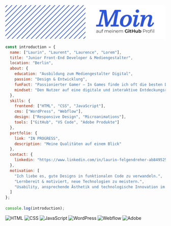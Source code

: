 <div align="center">
  <img src="Github-banner.jpg" alt="GitHub-Banner"/>
</div>

```javascript
const introduction = {
  name: ["Laurin", "Laurent", "Laurence", "Lorem"],
  title: "Junior Front-End Developer & Mediengestalter",
  location: "Berlin",
  about: {
    education: "Ausbildung zum Mediengestalter Digital",
    passion: "Design & Entwicklung",
    funFact: "Passionierter Gamer – In Games finde ich oft die besten Design-Ideen.",
    mindset: "Den Nutzer auf eine digitale und interaktive Entdeckungsreise nehmen"
  },
  skills: {
    frontend: ["HTML", "CSS", "JavaScript"],
    cms: ["WordPress", "Webflow"],
    design: ["Responsive Design", "Microanimations"],
    tools: ["GitHub", "VS Code", "Adobe Produkte"]
  },
  portfolio: {
    link: "IN PROGRESS",
    description: "Meine Qualitäten auf einem Blick"
  },
  contact: {
    linkedin: "https://www.linkedin.com/in/laurin-felgendreher-ab8495256/"
  },
  motivation: [
    "Ich liebe es, gute Designs in funktionalen Code zu verwandeln.",
    "Lernbereit & motiviert, neue Technologien zu meistern.",
    "Usability, ansprechende Ästhetik und technologische Innovation im Mittelpunkt."
  ]
};

console.log(introduction);


```
<p>
  <img src="https://img.shields.io/badge/-HTML5-orange?style=flat&logo=html5" alt="HTML"/>
  <img src="https://img.shields.io/badge/-CSS3-blue?style=flat&logo=css3" alt="CSS"/>
  <img src="https://img.shields.io/badge/-JavaScript-yellow?style=flat&logo=javascript" alt="JavaScript"/>
  <img src="https://img.shields.io/badge/-WordPress-blue?style=flat&logo=wordpress" alt="WordPress"/>
  <img src="https://img.shields.io/badge/-Webflow-purple?style=flat&logo=webflow" alt="Webflow"/>
  <img src="https://img.shields.io/badge/-Adobe-red?style=flat&logo=adobe" alt="Adobe"/>
</p>

